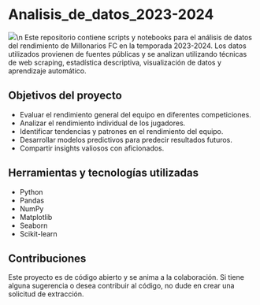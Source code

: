 # Analisis_de_datos_2023-2024
![](https://github.com/giolml/Analisis_de_datos_Millonarios_FC_2023-2024/blob/main/millonarios-fc.png)\n
Este repositorio contiene scripts y notebooks para el análisis de datos del rendimiento de Millonarios FC en la temporada 2023-2024. Los datos utilizados provienen de fuentes públicas y se analizan utilizando técnicas de web scraping, estadística descriptiva, visualización de datos y aprendizaje automático.

## Objetivos del proyecto
* Evaluar el rendimiento general del equipo en diferentes competiciones.
* Analizar el rendimiento individual de los jugadores.
* Identificar tendencias y patrones en el rendimiento del equipo.
* Desarrollar modelos predictivos para predecir resultados futuros.
* Compartir insights valiosos con aficionados.

## Herramientas y tecnologías utilizadas

* Python
* Pandas
* NumPy
* Matplotlib
* Seaborn
* Scikit-learn

## Contribuciones

Este proyecto es de código abierto y se anima a la colaboración. Si tiene alguna sugerencia o desea contribuir al código, no dude en crear una solicitud de extracción.

